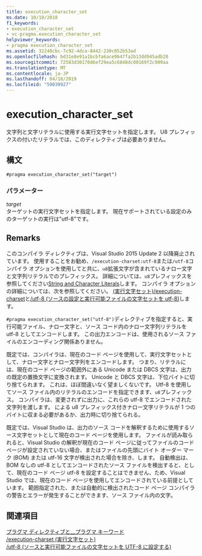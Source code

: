 ```yaml
---
title: execution_character_set
ms.date: 10/18/2018
f1_keywords:
- execution_character_set
- vc-pragma.execution_character_set
helpviewer_keywords:
- pragma execution_character_set
ms.assetid: 32248cbc-7c92-4dca-8442-230c052b53ad
ms.openlocfilehash: bd31e8e91a1bcbfa6ace9b47fa2b13dd945adb20
ms.sourcegitcommit: 72583d30170d6ef29ea5c6848dc00169f2c909aa
ms.translationtype: MT
ms.contentlocale: ja-JP
ms.lasthandoff: 04/18/2019
ms.locfileid: "59039927"
---
```

# <a name="executioncharacterset"></a>execution_character_set

文字列と文字リテラルに使用する実行文字セットを指定します。 U8 プレフィックスの付いたリテラルでは、このディレクティブは必要ありません。

## <a name="syntax"></a>構文

```
#pragma execution_character_set("target")
```

### <a name="parameters"></a>パラメーター

*target*<br/>
ターゲットの実行文字セットを指定します。 現在サポートされている設定のみのターゲットの実行は"utf-8"です。

## <a name="remarks"></a>Remarks

このコンパイラ ディレクティブは、Visual Studio 2015 Update 2 以降廃止されています。 使用することをお勧め、`/execution-charset:utf-8`または`/utf-8`コンパイラ オプションを使用してと共に、`u8`拡張文字が含まれているナロー文字と文字列リテラルでのプレフィックス。 詳細については、`u8`プレフィックスを参照してください[String and Character Literals](../cpp/string-and-character-literals-cpp.md)します。 コンパイラ オプションの詳細については、次を参照してください。 [(実行文字セット)/execution-charset](../build/reference/execution-charset-set-execution-character-set.md)と[/utf-8 (ソースの設定と実行可能ファイルの文字セットを utf-8)](../build/reference/utf-8-set-source-and-executable-character-sets-to-utf-8.md)します。

`#pragma execution_character_set("utf-8")`ディレクティブを指定すると、実行可能ファイル、ナロー文字と、ソース コード内のナロー文字列リテラルを utf-8 としてエンコードします。 この出力エンコードは、使用されるソース ファイルのエンコーディング関係ありません。

既定では、コンパイラは、現在のコード ページを使用して、実行文字セットとして、ナロー文字とナロー文字列をエンコードします。 つまり、リテラルには、現在のコード ページの範囲外にある Unicode または DBCS 文字は、出力の既定の置換文字に変換されます。 Unicode と DBCS 文字は、下位バイトに切り捨てられます。 これは、ほぼ間違いなく望ましくないです。 Utf-8 を使用してソース ファイル内のリテラルのエンコードを指定できます、`u8`プレフィックス。 コンパイラは、変更されずに出力に、これらの utf-8 でエンコードされた文字列を渡します。 による u8 プレフィックス付きナロー文字リテラルが 1 つのバイトに収まる必要があるか、出力時に切り捨てられる。

既定では、Visual Studio は、出力のソース コードを解釈するために使用するソース文字セットとして現在のコード ページを使用します。 ファイルが読み取られると、Visual Studio の解釈が現在のコード ページに従ってファイルのコード ページが設定されていない場合、またはファイルの先頭にバイト オーダー マーク (BOM) または utf-16 文字が検出された場合を除き、します。 自動検出は、BOM なしの utf-8 としてエンコードされたソース ファイルを検出すると、として、現在のコード ページ utf-8 を設定することはできません、ため、Visual Studio では、現在のコード ページを使用してエンコードされている前提としています。 範囲指定された、または自動的に検出されたコード ページ コンパイラの警告とエラーが発生することができます、ソース ファイル内の文字。

## <a name="see-also"></a>関連項目

[プラグマ ディレクティブと\_\_プラグマ キーワード](../preprocessor/pragma-directives-and-the-pragma-keyword.md)<br/>
[/execution-charset (実行文字セット)](../build/reference/execution-charset-set-execution-character-set.md)<br/>
[/utf-8 (ソースと実行可能ファイルの文字セットを UTF-8 に設定する)](../build/reference/utf-8-set-source-and-executable-character-sets-to-utf-8.md)